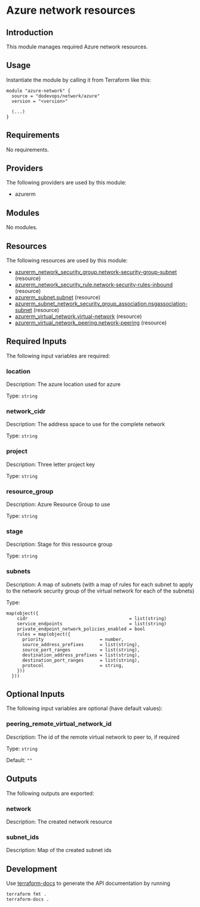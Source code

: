 # Azure network resources

## Introduction

This module manages required Azure network resources.

## Usage

Instantiate the module by calling it from Terraform like this:

```hcl
module "azure-network" {
  source = "dodevops/network/azure"
  version = "<version>"
  
  (...)
}
```

<!-- BEGIN_TF_DOCS -->
## Requirements

No requirements.

## Providers

The following providers are used by this module:

- azurerm

## Modules

No modules.

## Resources

The following resources are used by this module:

- [azurerm_network_security_group.network-security-group-subnet](https://registry.terraform.io/providers/hashicorp/azurerm/latest/docs/resources/network_security_group) (resource)
- [azurerm_network_security_rule.network-security-rules-inbound](https://registry.terraform.io/providers/hashicorp/azurerm/latest/docs/resources/network_security_rule) (resource)
- [azurerm_subnet.subnet](https://registry.terraform.io/providers/hashicorp/azurerm/latest/docs/resources/subnet) (resource)
- [azurerm_subnet_network_security_group_association.nsgassociation-subnet](https://registry.terraform.io/providers/hashicorp/azurerm/latest/docs/resources/subnet_network_security_group_association) (resource)
- [azurerm_virtual_network.virtual-network](https://registry.terraform.io/providers/hashicorp/azurerm/latest/docs/resources/virtual_network) (resource)
- [azurerm_virtual_network_peering.network-peering](https://registry.terraform.io/providers/hashicorp/azurerm/latest/docs/resources/virtual_network_peering) (resource)

## Required Inputs

The following input variables are required:

### location

Description: The azure location used for azure

Type: `string`

### network\_cidr

Description: The address space to use for the complete network

Type: `string`

### project

Description: Three letter project key

Type: `string`

### resource\_group

Description: Azure Resource Group to use

Type: `string`

### stage

Description: Stage for this ressource group

Type: `string`

### subnets

Description: A map of subnets (with a map of rules for each subnet to apply to the network security group of the virtual network for each of the subnets)

Type:

```hcl
map(object({
    cidr                                      = list(string)
    service_endpoints                         = list(string)
    private_endpoint_network_policies_enabled = bool
    rules = map(object({
      priority                     = number,
      source_address_prefixes      = list(string),
      source_port_ranges           = list(string),
      destination_address_prefixes = list(string),
      destination_port_ranges      = list(string),
      protocol                     = string,
    }))
  }))
```

## Optional Inputs

The following input variables are optional (have default values):

### peering\_remote\_virtual\_network\_id

Description: The id of the remote virtual network to peer to, if required

Type: `string`

Default: `""`

## Outputs

The following outputs are exported:

### network

Description: The created network resource

### subnet\_ids

Description: Map of the created subnet ids
<!-- END_TF_DOCS -->

## Development

Use [terraform-docs](https://terraform-docs.io/) to generate the API documentation by running

    terraform fmt .
    terraform-docs .
